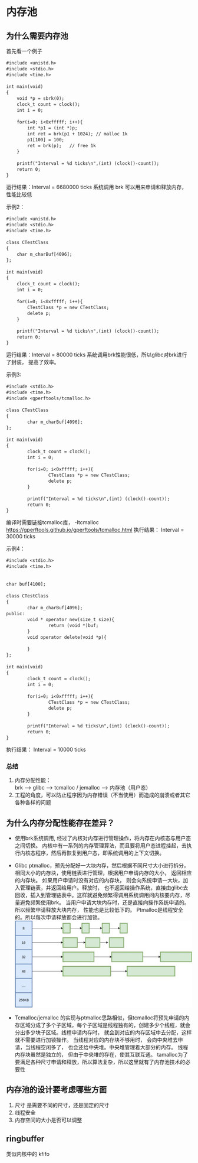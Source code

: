 # 内存池

## 为什么需要内存池

首先看一个例子
```
#include <unistd.h>
#include <stdio.h>
#include <time.h>

int main(void)
{
    void *p = sbrk(0);
    clock_t count = clock();
    int i = 0;

    for(i=0; i<0xfffff; i++){
        int *p1 = (int *)p;
        int ret = brk(p1 + 1024); // malloc 1k
        p1[100] = 100;
        ret = brk(p);   // free 1k
    }

    printf("Interval = %d ticks\n",(int) (clock()-count));
    return 0;
}
```
运行结果：Interval = 6680000 ticks
系统调用 brk 可以用来申请和释放内存，性能比较低  

示例2：
```
#include <unistd.h>
#include <stdio.h>
#include <time.h>

class CTestClass
{
    char m_charBuf[4096];
};

int main(void)
{
    clock_t count = clock();
    int i = 0;

    for(i=0; i<0xfffff; i++){
        CTestClass *p = new CTestClass;
        delete p;
    }

    printf("Interval = %d ticks\n",(int) (clock()-count));
    return 0;
}

```
运行结果：Interval = 80000 ticks
系统调用brk性能很低，所以glibc对brk进行了封装， 提高了效率。

示例3:
```
#include <stdio.h>
#include <time.h>
#include <gperftools/tcmalloc.h>

class CTestClass
{
        char m_charBuf[4096];
};

int main(void)
{
        clock_t count = clock();
        int i = 0;

        for(i=0; i<0xfffff; i++){
                CTestClass *p = new CTestClass;
                delete p;
        }

        printf("Interval = %d ticks\n",(int) (clock()-count));
        return 0;
}

```
编译时需要链接tcmalloc库， -ltcmalloc
https://gperftools.github.io/gperftools/tcmalloc.html
执行结果：
Interval = 30000 ticks


示例4：
```
#include <stdio.h>
#include <time.h>


char buf[4100];

class CTestClass
{
        char m_charBuf[4096];
public:
        void * operator new(size_t size){
                return (void *)buf;
        }
        void operator delete(void *p){

        }
};

int main(void)
{
        clock_t count = clock();
        int i = 0;

        for(i=0; i<0xfffff; i++){
                CTestClass *p = new CTestClass;
                delete p;
        }

        printf("Interval = %d ticks\n",(int) (clock()-count));
        return 0;
}

```
执行结果： Interval = 10000 ticks

### 总结
1. 内存分配性能：  
brk --> glibc --> tcmalloc / jemalloc --> 内存池（用户态）
2. 工程的角度，可以防止程序因为内存错误（不当使用）而造成的崩溃或者其它各种各样的问题

## 为什么内存分配性能存在差异？
* 使用brk系统调用, 经过了内核对内存进行管理操作，将内存在内核态与用户态之间切换。
内核中有一系列的内存管理算法，而且要将用户态进程挂起，去执行内核态程序，然后再恢复到用户态，即系统调用的上下文切换。

* Glibc  ptmalloc，预先分配好一大块内存，然后根据不同尺寸大小进行拆分，相同大小的内存块，使用链表进行管理，根据用户申请内存的大小， 返回相应的内存块。 如果用户申请时没有对应的内存块， 则会向系统申请一大块，加入管理链表，并返回给用户。释放时， 也不返回给操作系统，直接由glibc去回收，插入到管理链表中。这样就避免频繁得调用系统调用问内核要内存，尽量避免频繁使用brk。
当用户申请大块内存时，还是直接向操作系统申请的。所以频繁申请释放大块内存， 性能也是比较低下的。
Ptmalloc是线程安全的。所以每次申请释放都会进行加锁。
![ptmalloc](ptmalloc.png)

* Tcmalloc/jemalloc 的实现与ptmalloc思路相似，但tcmalloc将预先申请的内存区域分成了多个子区域，每个子区域是线程独有的，创建多少个线程，就会分出多少块子区域。线程申请内存时， 就会到对应的内存区域中去分配，这样就不需要进行加锁操作。
当线程对应的内存块不够用时， 会向中央堆去申请，当线程空闲多了， 也会还给中央堆。中央堆管理着大部分的内存。 线程内存块虽然是独立的， 但由于中央堆的存在，使其互联互通。
tamalloc为了要满足各种尺寸申请和释放，所以算法复杂，所以这里就有了内存池技术的必要性

## 内存池的设计要考虑哪些方面
1.	尺寸    是需要不同的尺寸，还是固定的尺寸
2.	线程安全
3.	内存空间的大小是否可以调整

## ringbuffer
类似内核中的 kfifo  